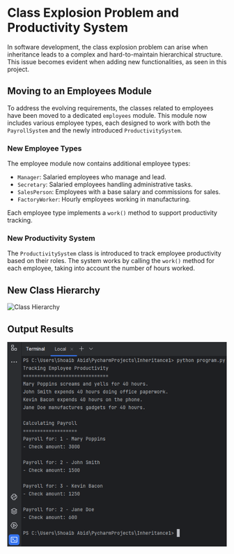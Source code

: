 <!DOCTYPE html>
<html lang="en">

<body>

  <h1>Class Explosion Problem and Productivity System</h1>

  <p>In software development, the class explosion problem can arise when inheritance leads to a complex and hard-to-maintain hierarchical structure. This issue becomes evident when adding new functionalities, as seen in this project.</p>

  <h2>Moving to an Employees Module</h2>

  <p>To address the evolving requirements, the classes related to employees have been moved to a dedicated <code>employees</code> module. This module now includes various employee types, each designed to work with both the <code>PayrollSystem</code> and the newly introduced <code>ProductivitySystem</code>.</p>

  <h3>New Employee Types</h3>

  <p>The employee module now contains additional employee types:</p>

  <ul>
    <li><code>Manager</code>: Salaried employees who manage and lead.</li>
    <li><code>Secretary</code>: Salaried employees handling administrative tasks.</li>
    <li><code>SalesPerson</code>: Employees with a base salary and commissions for sales.</li>
    <li><code>FactoryWorker</code>: Hourly employees working in manufacturing.</li>
  </ul>

  <p>Each employee type implements a <code>work()</code> method to support productivity tracking.</p>

  <h3>New Productivity System</h3>

  <p>The <code>ProductivitySystem</code> class is introduced to track employee productivity based on their roles. The system works by calling the <code>work()</code> method for each employee, taking into account the number of hours worked.</p>

  <h2>New Class Hierarchy</h2>

 <img src="https://files.realpython.com/media/ic-class-explosion.a3d42b8c9b91.jpg" alt="Class Hierarchy">


  <h2>Output Results</h2>

  <img src="Capture3.PNG" alt="Output Screenshot">

</body>

</html>
